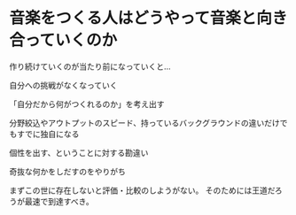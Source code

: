 # 音楽をつくる人はどうやって音楽と向き合っていくのか

作り続けていくのが当たり前になっていくと…

自分への挑戦がなくなっていく

「自分だから何がつくれるのか」を考え出す

分野絞込やアウトプットのスピード、持っているバックグラウンドの違いだけでもすでに独自になる

個性を出す、ということに対する勘違い

奇抜な何かをしだすのをやりがち

まずこの世に存在しないと評価・比較のしようがない。
そのためには王道だろうが最速で到達すべき。
